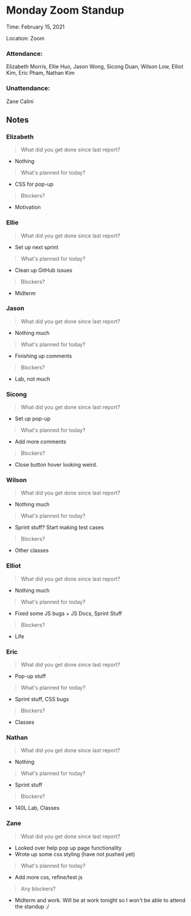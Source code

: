 # Monday Zoom Standup
Time: February 15, 2021 

Location: Zoom

### Attendance:

Elizabeth Morris, Ellie Huo, Jason Wong, Sicong Duan, Wilson Low, Elliot Kim, Eric Pham, Nathan Kim 

### Unattendance:
Zane Calini

## Notes

### Elizabeth
> What did you get done since last report?
- Nothing
> What's planned for today?
- CSS for pop-up
> Blockers?
- Motivation 

### Ellie
> What did you get done since last report?
- Set up next sprint
> What's planned for today?
- Clean up GitHub issues
> Blockers?
- Midterm

### Jason
> What did you get done since last report?
- Nothing much 
> What's planned for today?
- Finishing up comments 
> Blockers?
- Lab, not much

### Sicong
> What did you get done since last report?
- Set up pop-up 
> What's planned for today?
- Add more comments
> Blockers?
- Close button hover looking weird. 

### Wilson
> What did you get done since last report?
- Nothing much 
> What's planned for today?
- Sprint stuff? Start making test cases
> Blockers?
- Other classes 

### Elliot
> What did you get done since last report?
- Nothing much
> What's planned for today?
- Fixed some JS bugs + JS Docs, Sprint Stuff
> Blockers?
- Life 

### Eric
> What did you get done since last report?
- Pop-up stuff 
> What's planned for today?
- Sprint stuff, CSS bugs
> Blockers?
- Classes 

### Nathan
> What did you get done since last report?
- Nothing
> What's planned for today?
- Sprint stuff
> Blockers?
- 140L Lab, Classes 

### Zane
> What did you get done since last report?
- Looked over help pop up page functionality
- Wrote up some css styling (have not pushed yet)
> What's planned for today?
- Add more css, refine/test js
> Any blockers?
- Midterm and work. Will be at work tonight so I won't be able to attend the standup :/